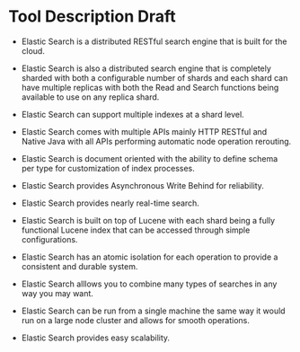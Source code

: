 # Tool Description Draft

<!-- should also include a short blurb about how the tool is not easily runnable on a large system, but maybe an example of how it was used on a large system. -->

  * Elastic Search is a distributed RESTful search engine that is built for the cloud.

  * Elastic Search is also a distributed search engine that is completely sharded with both a configurable number of shards and each shard can have multiple replicas with both the Read and Search functions being available to use on any replica shard.

  * Elastic Search can support multiple indexes at a shard level.

  * Elastic Search comes with multiple APIs mainly HTTP RESTful and Native Java with all APIs performing automatic node operation rerouting.

  * Elastic Search is document oriented with the ability to define schema per type for customization of index processes.

  * Elastic Search provides Asynchronous Write Behind for reliability.

  * Elastic Search provides nearly real-time search.

  * Elastic Search is built on top of Lucene with each shard being a fully functional Lucene index that can be accessed through simple configurations.

  * Elastic Search has an atomic isolation for each operation to provide a consistent and durable system.

  * Elastic Search alllows you to combine many types of searches in any way you may want.

  * Elastic Search can be run from a single machine the same way it would run on a large node cluster and allows for smooth operations.

  * Elastic Search provides easy scalability.
